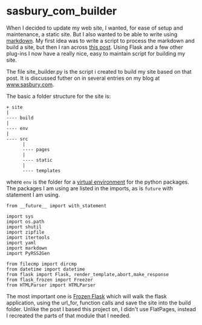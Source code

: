 sasbury_com_builder
===================

When I decided to update my web site, I wanted, for ease of setup and maintenance, a static site. But I also wanted to be able to write using [markdown](http://daringfireball.net/projects/markdown/). My first idea was to write a script to process the markdown and build a site, but then I ran across [this post](https://nicolas.perriault.net/code/2012/dead-easy-yet-powerful-static-website-generator-with-flask/). Using Flask and a few other plug-ins I now have a really nice, easy to maintain script for building my site.

The file site_builder.py is the script i created to build my site based on that
post. It is discussed futher on in several entries on my blog at
www.sasbury.com.

The basic a folder structure for the site is:

	+ site
	|
	---- build
	|
	---- env 
	|
	---- src
		  |
		  ---- pages 
		  |
		  ---- static 
		  |
		  ---- templates 

where `env` is the folder for a [virtual environment](http://pypi.python.org/pypi/virtualenv) for the python packages. The packages I am using are listed in the imports, as is `future` with statement I am using.

	from __future__ import with_statement

	import sys
	import os.path
	import shutil
	import zipfile
	import itertools
	import yaml
	import markdown
	import PyRSS2Gen

	from filecmp import dircmp
	from datetime import datetime
	from flask import Flask, render_template,abort,make_response
	from flask_frozen import Freezer
	from HTMLParser import HTMLParser

The most important one is [Frozen Flask](http://pythonhosted.org/Frozen-Flask/) which will walk the flask application, using the url_for, function calls and save the site into the build folder. Unlike the post I based this project on, I didn't use FlatPages, instead I recreated the parts of that module that I needed.


